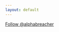 ```yaml
---
layout: default
---
```

<a href="https://twitter.com/alphabreacher" class="twitter-follow-button" data-show-count="false">Follow @alphabreacher</a><br/>
